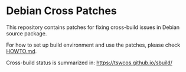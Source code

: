 # Debian Cross Patches

This repository contains patches for fixing cross-build issues in Debian source package.

For how to set up build environment and use the patches, please check [HOWTO.md](./HOWTO.md).

Cross-build status is summarized in: https://tswcos.github.io/sbuild/

